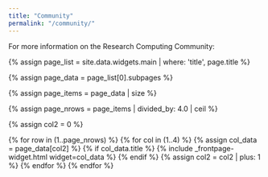 ```yaml
---
title: "Community"
permalink: "/community/"
---
```


For more information on the Research Computing Community:

{% assign page_list = site.data.widgets.main | where: 'title', page.title %}

{% assign page_data = page_list[0].subpages %}

{% assign page_items = page_data | size %}

{% assign page_nrows = page_items | divided_by: 4.0 | ceil %}

{% assign col2 = 0 %}

<div class="t60">
  {% for row in (1..page_nrows) %}
	   {% for col in (1..4) %}
				{% assign col_data = page_data[col2] %}
	      {% if col_data.title %}
				   {% include _frontpage-widget.html widget=col_data  %}
				{% endif %}
				{% assign col2 = col2 | plus: 1 %}
		{% endfor %}
  {% endfor %}
</div>		
